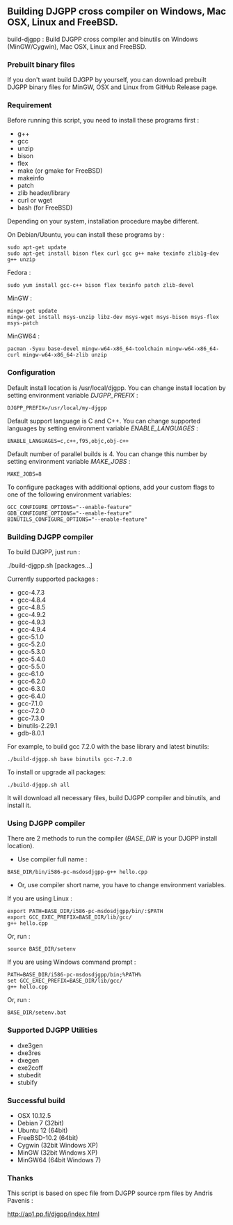 ## Building DJGPP cross compiler on Windows, Mac OSX, Linux and FreeBSD.

build-djgpp : Build DJGPP cross compiler and binutils on Windows (MinGW/Cygwin), Mac OSX, Linux and FreeBSD.

### Prebuilt binary files

If you don't want build DJGPP by yourself, you can download prebuilt DJGPP binary files for MinGW, OSX and Linux from GitHub Release page.

### Requirement

Before running this script, you need to install these programs first :

* g++
* gcc
* unzip
* bison
* flex
* make (or gmake for FreeBSD)
* makeinfo
* patch
* zlib header/library
* curl or wget
* bash (for FreeBSD)

Depending on your system, installation procedure maybe different.

On Debian/Ubuntu, you can install these programs by :

```
sudo apt-get update
sudo apt-get install bison flex curl gcc g++ make texinfo zlib1g-dev g++ unzip
```

Fedora :

```
sudo yum install gcc-c++ bison flex texinfo patch zlib-devel
```

MinGW :

```
mingw-get update
mingw-get install msys-unzip libz-dev msys-wget msys-bison msys-flex msys-patch
```

MinGW64 :

```
pacman -Syuu base-devel mingw-w64-x86_64-toolchain mingw-w64-x86_64-curl mingw-w64-x86_64-zlib unzip
```

### Configuration

Default install location is /usr/local/djgpp. You can change install location by setting environment variable *DJGPP_PREFIX* :

```
DJGPP_PREFIX=/usr/local/my-djgpp
```

Default support language is C and C++. You can change supported languages by setting environment variable *ENABLE_LANGUAGES* :

```
ENABLE_LANGUAGES=c,c++,f95,objc,obj-c++
```

Default number of parallel builds is 4. You can change this number by setting environment variable *MAKE_JOBS* :

```
MAKE_JOBS=8
```

To configure packages with additional options, add your custom flags to one of the following environment variables:

```
GCC_CONFIGURE_OPTIONS="--enable-feature"
GDB_CONFIGURE_OPTIONS="--enable-feature"
BINUTILS_CONFIGURE_OPTIONS="--enable-feature"
```

### Building DJGPP compiler

To build DJGPP, just run :

./build-djgpp.sh [packages...]

Currently supported packages :

* gcc-4.7.3
* gcc-4.8.4
* gcc-4.8.5
* gcc-4.9.2
* gcc-4.9.3
* gcc-4.9.4
* gcc-5.1.0
* gcc-5.2.0
* gcc-5.3.0
* gcc-5.4.0
* gcc-5.5.0
* gcc-6.1.0
* gcc-6.2.0
* gcc-6.3.0
* gcc-6.4.0
* gcc-7.1.0
* gcc-7.2.0
* gcc-7.3.0
* binutils-2.29.1
* gdb-8.0.1

For example, to build gcc 7.2.0 with the base library and latest binutils:

```
./build-djgpp.sh base binutils gcc-7.2.0
```

To install or upgrade all packages:

```
./build-djgpp.sh all
```

It will download all necessary files, build DJGPP compiler and binutils, and install it.

### Using DJGPP compiler

There are 2 methods to run the compiler (*BASE_DIR* is your DJGPP install location).

* Use compiler full name :

```
BASE_DIR/bin/i586-pc-msdosdjgpp-g++ hello.cpp
```

* Or, use compiler short name, you have to change environment variables.

If you are using Linux :
```
export PATH=BASE_DIR/i586-pc-msdosdjgpp/bin/:$PATH
export GCC_EXEC_PREFIX=BASE_DIR/lib/gcc/
g++ hello.cpp
```
Or, run :

```
source BASE_DIR/setenv
```

If you are using Windows command prompt :

```
PATH=BASE_DIR/i586-pc-msdosdjgpp/bin;%PATH%
set GCC_EXEC_PREFIX=BASE_DIR/lib/gcc/
g++ hello.cpp
```

Or, run :

```
BASE_DIR/setenv.bat
```

### Supported DJGPP Utilities
* dxe3gen
* dxe3res
* dxegen
* exe2coff
* stubedit
* stubify

### Successful build

* OSX 10.12.5
* Debian 7 (32bit)
* Ubuntu 12 (64bit)
* FreeBSD-10.2 (64bit)
* Cygwin (32bit Windows XP)
* MinGW (32bit Windows XP)
* MinGW64 (64bit Windows 7)

### Thanks

This script is based on spec file from DJGPP source rpm files by Andris Pavenis :

<http://ap1.pp.fi/djgpp/index.html>

